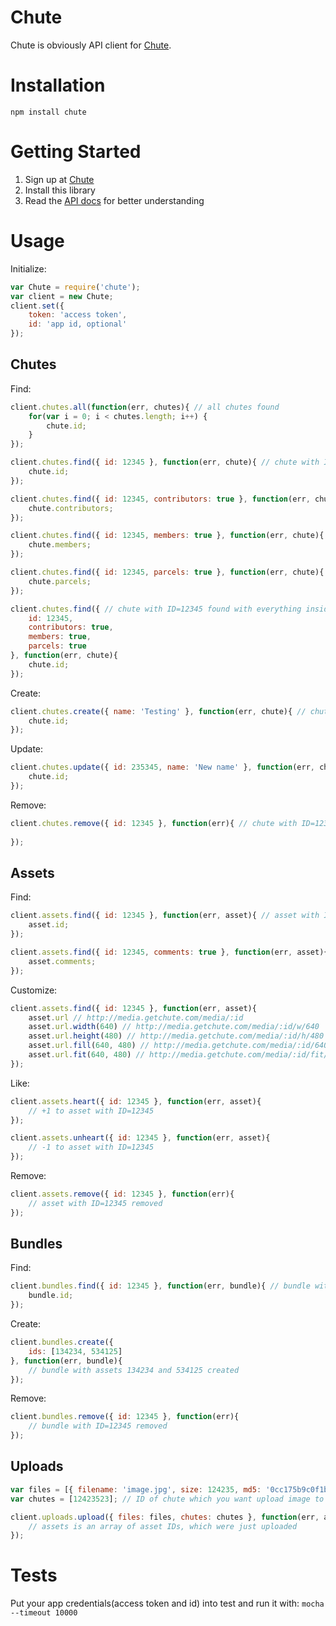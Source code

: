 # Chute

Chute is obviously API client for [Chute](http://getchute.com).

# Installation

`npm install chute`

# Getting Started

1. Sign up at [Chute](http://auth.getchute.com/signup?authorization=4f541b8e38ecef3f4d000001)
2. Install this library
3. Read the [API docs](http://explore.picture.io) for better understanding

# Usage

Initialize:

```javascript
var Chute = require('chute');
var client = new Chute;
client.set({
	token: 'access token',
	id: 'app id, optional'
});
```

## Chutes

Find:

```javascript
client.chutes.all(function(err, chutes){ // all chutes found
	for(var i = 0; i < chutes.length; i++) {
		chute.id;
	}
});

client.chutes.find({ id: 12345 }, function(err, chute){ // chute with ID=12345 found
	chute.id;
});

client.chutes.find({ id: 12345, contributors: true }, function(err, chute){ // chute with ID=12345 found with contributors list inside
	chute.contributors;
});

client.chutes.find({ id: 12345, members: true }, function(err, chute){ // chute with ID=12345 found with members list inside
	chute.members;
});

client.chutes.find({ id: 12345, parcels: true }, function(err, chute){ // chute with ID=12345 found with parcels list inside
	chute.parcels;
});

client.chutes.find({ // chute with ID=12345 found with everything inside
	id: 12345,
	contributors: true,
	members: true,
	parcels: true
}, function(err, chute){
	chute.id;
});
```

Create:

```javascript
client.chutes.create({ name: 'Testing' }, function(err, chute){ // chute created
	chute.id;
});
```

Update:

```javascript
client.chutes.update({ id: 235345, name: 'New name' }, function(err, chute){ // chute with ID=235345 changed name to 'New name'
	chute.id;
});
```

Remove:

```javascript
client.chutes.remove({ id: 12345 }, function(err){ // chute with ID=12345 removed
	
});
```

## Assets

Find:

```javascript
client.assets.find({ id: 12345 }, function(err, asset){ // asset with ID=12345 found
	asset.id;
});

client.assets.find({ id: 12345, comments: true }, function(err, asset){ // asset with ID=12345 found with comments inside
	asset.comments;
});
```

Customize:

```javascript
client.assets.find({ id: 12345 }, function(err, asset){
	asset.url // http://media.getchute.com/media/:id
	asset.url.width(640) // http://media.getchute.com/media/:id/w/640
	asset.url.height(480) // http://media.getchute.com/media/:id/h/480
	asset.url.fill(640, 480) // http://media.getchute.com/media/:id/640x480
	asset.url.fit(640, 480) // http://media.getchute.com/media/:id/fit/640x480
});
```

Like:

```javascript
client.assets.heart({ id: 12345 }, function(err, asset){
	// +1 to asset with ID=12345
});

client.assets.unheart({ id: 12345 }, function(err, asset){
	// -1 to asset with ID=12345
});
```

Remove:

```javascript
client.assets.remove({ id: 12345 }, function(err){
	// asset with ID=12345 removed
});
```

## Bundles

Find:

```javascript
client.bundles.find({ id: 12345 }, function(err, bundle){ // bundle with ID=12345
	bundle.id;
});
```

Create:

```javascript
client.bundles.create({
	ids: [134234, 534125]
}, function(err, bundle){
	// bundle with assets 134234 and 534125 created
});
```

Remove:

```javascript
client.bundles.remove({ id: 12345 }, function(err){
	// bundle with ID=12345 removed
});
```

## Uploads

```javascript
var files = [{ filename: 'image.jpg', size: 124235, md5: '0cc175b9c0f1b6a831c399e269772661' }]; // info about files
var chutes = [12423523]; // ID of chute which you want upload image to

client.uploads.upload({ files: files, chutes: chutes }, function(err, assets){
	// assets is an array of asset IDs, which were just uploaded
});
```

# Tests

Put your app credentials(access token and id) into test and run it with:
`mocha --timeout 10000`